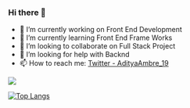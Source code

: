 ### Hi there 👋


- 🔭 I’m currently working on Front End Development
- 🌱 I’m currently learning Front End Frame Works
- 👯 I’m looking to collaborate on Full Stack Project
- 🤔 I’m looking for help with Backnd 
- 📫 How to reach me: [Twitter - AdityaAmbre_19](https://twitter.com/AdityaAmbre_19)
<a >
  <img align="center" src="https://github-readme-stats.vercel.app/api?username=AdityaAmbre&&show_icons=true&title_color=ffffff&icon_color=bb2acf&text_color=daf7dc&bg_color=191919"> 

</a>

[![Top Langs](https://github-readme-stats.vercel.app/api/top-langs/?username=Aditya-Ambre&layout=compact)](https://github.com/anuraghazra/github-readme-stats)
  
